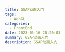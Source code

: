 ```yaml
---
title: GSAP动画入门
tags: 
  - WebGL
categories: 
  - FrontEnd
date: 2023-06-16 20:20:03
summary: GSAP动画入门
description: GSAP动画入门
---
```

